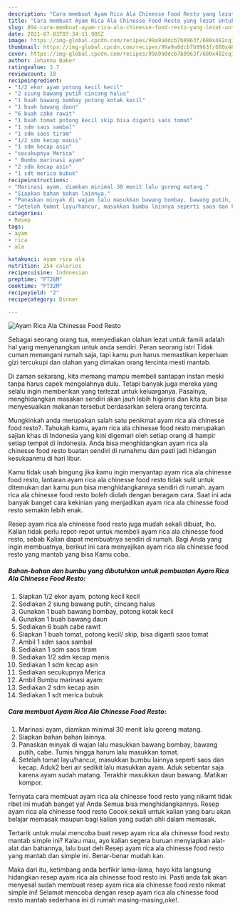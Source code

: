 ```yaml
---
description: "Cara membuat Ayam Rica Ala Chinesse Food Resto yang lezat Untuk Jualan"
title: "Cara membuat Ayam Rica Ala Chinesse Food Resto yang lezat Untuk Jualan"
slug: 894-cara-membuat-ayam-rica-ala-chinesse-food-resto-yang-lezat-untuk-jualan
date: 2021-07-03T07:34:11.905Z
image: https://img-global.cpcdn.com/recipes/99a9a0dcb7b8963f/680x482cq70/ayam-rica-ala-chinesse-food-resto-foto-resep-utama.jpg
thumbnail: https://img-global.cpcdn.com/recipes/99a9a0dcb7b8963f/680x482cq70/ayam-rica-ala-chinesse-food-resto-foto-resep-utama.jpg
cover: https://img-global.cpcdn.com/recipes/99a9a0dcb7b8963f/680x482cq70/ayam-rica-ala-chinesse-food-resto-foto-resep-utama.jpg
author: Johanna Baker
ratingvalue: 3.7
reviewcount: 10
recipeingredient:
- "1/2 ekor ayam potong kecil kecil"
- "2 siung bawang putih cincang halus"
- "1 buah bawang bombay potong kotak kecil"
- "1 buah bawang daun"
- "6 buah cabe rawit"
- "1 buah tomat potong kecil skip bisa diganti saos tomat"
- "1 sdm saos sambal"
- "1 sdm saos tiram"
- "1/2 sdm kecap manis"
- "1 sdm kecap asin"
- "secukupnya Merica"
- " Bumbu marinasi ayam"
- "2 sdm kecap asin"
- "1 sdt merica bubuk"
recipeinstructions:
- "Marinasi ayam, diamkan minimal 30 menit lalu goreng matang."
- "Siapkan bahan bahan lainnya."
- "Panaskan minyak di wajan lalu masukkan bawang bombay, bawang putih, cabe. Tumis hingga harum lalu masukkan tomat."
- "Setelah tomat layu/hancur, masukkan bumbu lainnya seperti saos dan kecap. Aduk2 beri air sedikit lalu masukkan ayam. Aduk sebentar saja karena ayam sudah matang. Terakhir masukkan daun bawang. Matikan kompor."
categories:
- Resep
tags:
- ayam
- rica
- ala

katakunci: ayam rica ala 
nutrition: 254 calories
recipecuisine: Indonesian
preptime: "PT26M"
cooktime: "PT32M"
recipeyield: "2"
recipecategory: Dinner

---
```



![Ayam Rica Ala Chinesse Food Resto](https://img-global.cpcdn.com/recipes/99a9a0dcb7b8963f/680x482cq70/ayam-rica-ala-chinesse-food-resto-foto-resep-utama.jpg)

Sebagai seorang orang tua, menyediakan olahan lezat untuk famili adalah hal yang menyenangkan untuk anda sendiri. Peran seorang istri Tidak cuman menangani rumah saja, tapi kamu pun harus memastikan keperluan gizi tercukupi dan olahan yang dimakan orang tercinta mesti mantab.

Di zaman  sekarang, kita memang mampu membeli santapan instan meski tanpa harus capek mengolahnya dulu. Tetapi banyak juga mereka yang selalu ingin memberikan yang terlezat untuk keluarganya. Pasalnya, menghidangkan masakan sendiri akan jauh lebih higienis dan kita pun bisa menyesuaikan makanan tersebut berdasarkan selera orang tercinta. 



Mungkinkah anda merupakan salah satu penikmat ayam rica ala chinesse food resto?. Tahukah kamu, ayam rica ala chinesse food resto merupakan sajian khas di Indonesia yang kini digemari oleh setiap orang di hampir setiap tempat di Indonesia. Anda bisa menghidangkan ayam rica ala chinesse food resto buatan sendiri di rumahmu dan pasti jadi hidangan kesukaanmu di hari libur.

Kamu tidak usah bingung jika kamu ingin menyantap ayam rica ala chinesse food resto, lantaran ayam rica ala chinesse food resto tidak sulit untuk ditemukan dan kamu pun bisa menghidangkannya sendiri di rumah. ayam rica ala chinesse food resto boleh diolah dengan beragam cara. Saat ini ada banyak banget cara kekinian yang menjadikan ayam rica ala chinesse food resto semakin lebih enak.

Resep ayam rica ala chinesse food resto juga mudah sekali dibuat, lho. Kalian tidak perlu repot-repot untuk membeli ayam rica ala chinesse food resto, sebab Kalian dapat membuatnya sendiri di rumah. Bagi Anda yang ingin membuatnya, berikut ini cara menyajikan ayam rica ala chinesse food resto yang mantab yang bisa Kamu coba.

<!--inarticleads1-->

##### Bahan-bahan dan bumbu yang dibutuhkan untuk pembuatan Ayam Rica Ala Chinesse Food Resto:

1. Siapkan 1/2 ekor ayam, potong kecil kecil
1. Sediakan 2 siung bawang putih, cincang halus
1. Gunakan 1 buah bawang bombay, potong kotak kecil
1. Gunakan 1 buah bawang daun
1. Sediakan 6 buah cabe rawit
1. Siapkan 1 buah tomat, potong kecil/ skip, bisa diganti saos tomat
1. Ambil 1 sdm saos sambal
1. Sediakan 1 sdm saos tiram
1. Sediakan 1/2 sdm kecap manis
1. Sediakan 1 sdm kecap asin
1. Sediakan secukupnya Merica
1. Ambil  Bumbu marinasi ayam:
1. Sediakan 2 sdm kecap asin
1. Sediakan 1 sdt merica bubuk




<!--inarticleads2-->

##### Cara membuat Ayam Rica Ala Chinesse Food Resto:

1. Marinasi ayam, diamkan minimal 30 menit lalu goreng matang.
1. Siapkan bahan bahan lainnya.
1. Panaskan minyak di wajan lalu masukkan bawang bombay, bawang putih, cabe. Tumis hingga harum lalu masukkan tomat.
1. Setelah tomat layu/hancur, masukkan bumbu lainnya seperti saos dan kecap. Aduk2 beri air sedikit lalu masukkan ayam. Aduk sebentar saja karena ayam sudah matang. Terakhir masukkan daun bawang. Matikan kompor.




Ternyata cara membuat ayam rica ala chinesse food resto yang nikamt tidak ribet ini mudah banget ya! Anda Semua bisa menghidangkannya. Resep ayam rica ala chinesse food resto Cocok sekali untuk kalian yang baru akan belajar memasak maupun bagi kalian yang sudah ahli dalam memasak.

Tertarik untuk mulai mencoba buat resep ayam rica ala chinesse food resto mantab simple ini? Kalau mau, ayo kalian segera buruan menyiapkan alat-alat dan bahannya, lalu buat deh Resep ayam rica ala chinesse food resto yang mantab dan simple ini. Benar-benar mudah kan. 

Maka dari itu, ketimbang anda berfikir lama-lama, hayo kita langsung hidangkan resep ayam rica ala chinesse food resto ini. Pasti anda tak akan menyesal sudah membuat resep ayam rica ala chinesse food resto nikmat simple ini! Selamat mencoba dengan resep ayam rica ala chinesse food resto mantab sederhana ini di rumah masing-masing,oke!.

